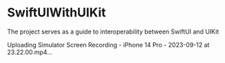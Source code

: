 # SwiftUIWithUIKit
The project serves as a guide to interoperability between SwiftUI and UIKit


Uploading Simulator Screen Recording - iPhone 14 Pro - 2023-09-12 at 23.22.00.mp4…

